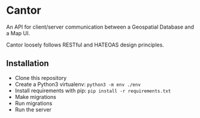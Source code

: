 # Cantor 

An API for client/server communication between a Geospatial Database and a Map UI.

Cantor loosely follows RESTful and HATEOAS design principles. 

## Installation

* Clone this repository
* Create a Python3 virtualenv: `python3 -m env ./env`
* Install requirements with pip: `pip install -r requirements.txt`
* Make migrations
* Run migrations
* Run the server

